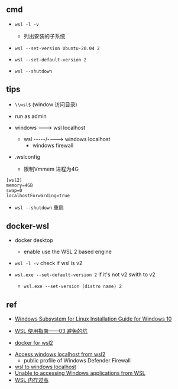 
## cmd
+ `wsl -l -v`
    + 列出安装的子系统<Distro>
+ `wsl --set-version Ubuntu-20.04 2`
+ `wsl --set-default-version 2`

+ `wsl --shutdown`

## tips
+ `\\wsl$` (window 访问目录)
+ run as admin

+ windows ---> wsl localhost
    + wsl -----/----> windows localhost
        + windows firewall

+ .wslconfig
    + 限制Vmmem 进程为4G
```
[wsl2]
memory=4GB
swap=0
localhostForwarding=true
```

+ `wsl --shutdown` 重启



## docker-wsl

+ docker desktop
    + enable use the WSL 2 based engine

+ `wsl -l -v` check if wsl is v2

+ `wsl.exe --set-default-version 2` if it's not v2 swith to v2
    + `wsl.exe --set-version (distro name) 2`

## ref
+ [Windows Subsystem for Linux Installation Guide for Windows 10](https://docs.microsoft.com/en-us/windows/wsl/install-win10)
+ [WSL 使用指南——03 避免的坑](https://zhuanlan.zhihu.com/p/34885187)

+ [docker for wsl2](https://docs.docker.com/docker-for-windows/wsl/)


<!-- issues -->
+ [Access windows localhost from wsl2](https://devdojo.com/mvnarendrareddy/access-windows-localhost-from-wsl2)
    +  public profile of Windows Defender Firewall
+ [wsl to windows localhost](https://github.com/microsoft/WSL/issues/5211)
+ [Unable to accessing Windows applications from WSL](https://github.com/microsoft/WSL/issues/4793#issuecomment-577232999)
+ [WSL 内存过高](https://zhuanlan.zhihu.com/p/356394268)